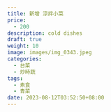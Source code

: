 ```yaml
---
title: 新增 涼拌小菜
price:
  - 200
description: cold dishes
draft: true
weight: 10
image: images/img_0343.jpeg
categories:
  - 台菜
  - 炒時蔬
tags:
  - 素食
  - 青菜
date: 2023-08-12T03:52:50+08:00
---
```


